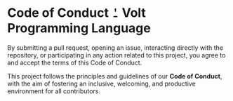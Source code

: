 # Code of Conduct ⍘ Volt Programming Language
By submitting a pull request, opening an issue, interacting directly with the repository, or participating in any action related to this project, you agree to and accept the terms of this Code of Conduct.

This project follows the principles and guidelines of our **Code of Conduct**, with the aim of fostering an inclusive, welcoming, and productive environment for all contributors.
